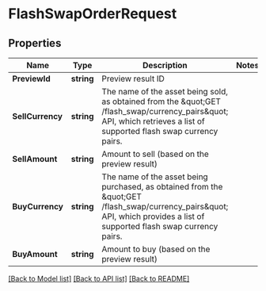 # FlashSwapOrderRequest

## Properties

Name | Type | Description | Notes
------------ | ------------- | ------------- | -------------
**PreviewId** | **string** | Preview result ID | 
**SellCurrency** | **string** | The name of the asset being sold, as obtained from the \&quot;GET /flash_swap/currency_pairs\&quot; API, which retrieves a list of supported flash swap currency pairs. | 
**SellAmount** | **string** | Amount to sell (based on the preview result) | 
**BuyCurrency** | **string** | The name of the asset being purchased, as obtained from the \&quot;GET /flash_swap/currency_pairs\&quot; API, which provides a list of supported flash swap currency pairs. | 
**BuyAmount** | **string** | Amount to buy (based on the preview result) | 

[[Back to Model list]](../README.md#documentation-for-models) [[Back to API list]](../README.md#documentation-for-api-endpoints) [[Back to README]](../README.md)


